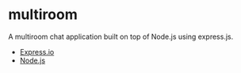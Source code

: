 # multiroom

A multiroom chat application built on top of Node.js using express.js.


- [Express.io](http://expressjs.com/)
- [Node.js](https://nodejs.org/en/)
